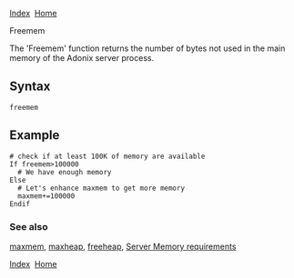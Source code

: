 [Index](index.html)  [Home](getting-started_home.html)

Freemem

The 'Freemem' function returns the number of bytes not used in the main memory of the Adonix server process.

## Syntax

```
freemem
```

## Example

```
# check if at least 100K of memory are available
If freemem>100000
  # We have enough memory
Else
  # Let's enhance maxmem to get more memory
  maxmem+=100000
Endif
```

### See also

[maxmem](4gl_maxmem.html), [maxheap](4gl_maxheap.html), [freeheap](4gl_freeheap.html), [Server Memory requirements](developer-guide_memory-requirements-on-the-server.html)

  

[Index](index.html)  [Home](getting-started_home.html)